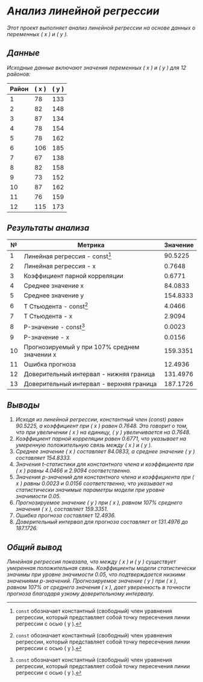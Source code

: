 # _Анализ линейной регрессии_

_Этот проект выполняет анализ линейной регрессии на основе данных о переменных \( x \) и \( y \)._

## _Данные_

_Исходные данные включают значения переменных \( x \) и \( y \) для 12 районов:_

| Район | \( x \) | \( y \) |
|-------|---------|---------|
| 1     | 78      | 133     |
| 2     | 82      | 148     |
| 3     | 87      | 134     |
| 4     | 78      | 154     |
| 5     | 78      | 162     |
| 6     | 106     | 185     |
| 7     | 67      | 138     |
| 8     | 82      | 158     |
| 9     | 73      | 152     |
| 10    | 87      | 162     |
| 11    | 76      | 159     |
| 12    | 115     | 173     |

## _Результаты анализа_

| №  | Метрика                                      | Значение  |
|----|----------------------------------------------|-----------|
| 1  | Линейная регрессия - const[^1]               | 90.5225   |
| 2  | Линейная регрессия - x                       | 0.7648    |
| 3  | Коэффициент парной корреляции                | 0.6771    |
| 4  | Среднее значение x                           | 84.0833   |
| 5  | Среднее значение y                           | 154.8333  |
| 6  | Т Стьюдента - const[^1]                      | 4.0466    |
| 7  | Т Стьюдента - x                              | 2.9094    |
| 8  | P-значение - const[^1]                       | 0.0023    |
| 9  | P-значение - x                               | 0.0156    |
| 10 | Прогнозируемый y при 107% среднем значении x | 159.3351  |
| 11 | Ошибка прогноза                              | 12.4936   |
| 12 | Доверительный интервал - нижняя граница      | 131.4976  |
| 13 | Доверительный интервал - верхняя граница     | 187.1726  |


[^1]: `const` обозначает константный (свободный) член уравнения регрессии, который представляет собой точку пересечения линии регрессии с осью \( y \).

## _Выводы_

1. _Исходя из линейной регрессии, константный член (const) равен 90.5225, а коэффициент при \( x \) равен 0.7648. Это говорит о том, что при увеличении \( x \) на единицу, \( y \) увеличивается на 0.7648._
2. _Коэффициент парной корреляции равен 0.6771, что указывает на умеренную положительную связь между \( x \) и \( y \)._
3. _Среднее значение \( x \) составляет 84.0833, а среднее значение \( y \) составляет 154.8333._
4. _Значения t-статистики для константного члена и коэффициента при \( x \) равны 4.0466 и 2.9094 соответственно._
5. _Значения p-значений для константного члена и коэффициента при \( x \) равны 0.0023 и 0.0156 соответственно, что указывает на статистически значимые параметры модели при уровне значимости 0.05._
6. _Прогнозируемое значение \( y \) при \( x \), равном 107% среднего значения \( x \), составляет 159.3351._
7. _Ошибка прогноза составляет 12.4936._
8. _Доверительный интервал для прогноза составляет от 131.4976 до 187.1726._

## _Общий вывод_

_Линейная регрессия показала, что между \( x \) и \( y \) существует умеренная положительная связь. Коэффициенты модели статистически значимы при уровне значимости 0.05, что подтверждается низкими значениями p-значений. Прогнозируемое значение \( y \) при \( x \), равном 107% от среднего значения \( x \), дает уверенность в точности прогноза благодаря узкому доверительному интервалу._
